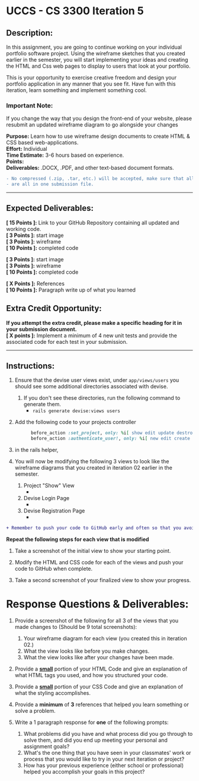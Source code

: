 # UCCS - CS 3300 Iteration 5

##  Description:
In this assignment, you are going to continue working on your individual portfolio software project. Using the wireframe 
sketches that you created earlier in the semester, you will start implementing your ideas and creating the HTML and Css 
web pages to display to users that look at your portfolio. <br>

This is your opportunity to exercise creative freedom and design your portfolio application in any manner that you see 
fit. Have fun with this iteration, learn something and implement something cool.

### Important  Note:
If you change the way that you design the front-end of your website, please resubmit an updated wireframe diagram to go alongside your changes <br>

**Purpose:** Learn how to use wireframe design documents to create HTML & CSS based web-applications.<br>
**Effort:** Individual <br>
**Time Estimate:** 3-6 hours based on experience.<br>
**Points:** <br>
**Deliverables:** .DOCX, .PDF, and other text-based document formats.

```diff 
- No compressed (.zip, .tar, etc.) will be accepted, make sure that all deliverables
- are all in one submission file.

 ```

---

## Expected Deliverables:
**[ 15 Points ]:** Link to your GitHub Repository containing all updated and working code.<br>
**[ 3  Points ]:** start image <br>
**[ 3  Points ]:** wireframe <br>
**[ 10 Points ]:** completed code <br>

**[ 3  Points ]:** start image <br>
**[ 3  Points ]:** wireframe <br>
**[ 10 Points ]:** completed code <br>

**[ X  Points ]:** References <br>
**[ 10 Points ]:** Paragraph write up of what you learned <br>

## Extra Credit Opportunity:
**If you attempt the extra credit, please make a specific heading for it in your submission document.** <br>
**[ X points ]:** Implement a minimum of 4 new unit tests and provide the associated code for each test in your submission.

---

## Instructions:

1. Ensure that the devise user views exist, under `app/views/users` you should see some additional directories associated with devise.
   1. If you don't see these directories, run the following command to generate them.
      - `rails generate devise:views users`

2. Add the following code to your projects controller
   ```ruby
         before_action :set_project, only: %i[ show edit update destroy ]
         before_action :authenticate_user!, only: %i[ new edit create destroy ]      
   ```
   
3. in the rails helper, 


2. You will now be modifying the following 3 views to look like the wireframe diagrams that you created in iteration 02 earlier in the semester. <br>
   1. Project "Show" View <br>
      - <br> 
   2. Devise Login Page <br>
      -  <br>
   3. Devise Registration Page <br>
      - <br>

```diff
+ Remember to push your code to GitHub early and often so that you avoid losing completed work.
```
**Repeat the following steps for each view that is modified**

1. Take a screenshot of the initial view to show your starting point.

2. Modify the HTML and CSS code for each of the views and push your code to GitHub when complete.<br>

3. Take a second screenshot of your finalized view to show your progress.


# Response Questions & Deliverables: 
1. Provide a screenshot of the following for all 3 of the views that you made changes to (Should be 9 total screenshots):
   1. Your wireframe diagram for each view (you created this in iteration 02.)
   2. What the view looks like before you make changes.
   3. What the view looks like after your changes have been made.


2. Provide a <ins> **small**</ins> portion of your HTML Code and give an explanation of what HTML tags you used, and how you
      structured your code.


3. Provide a <ins> **small**</ins> portion of your CSS Code and give an explanation of what the styling accomplishes.


4. Provide a **minimum** of **3** references that helped you learn something or solve a problem.

3. Write a 1 paragraph response for **one** of the following prompts: <br>
   1. What problems did you have and what process did you go through to solve them, and did you end up meeting your personal
      and assignment goals? <br>
   2. What's the one thing that you have seen in your classmates' work or process that you would like to try in
      your next iteration or project? <br>
   3. How has your previous experience (either school or professional) helped you accomplish your goals in this project? <br>
